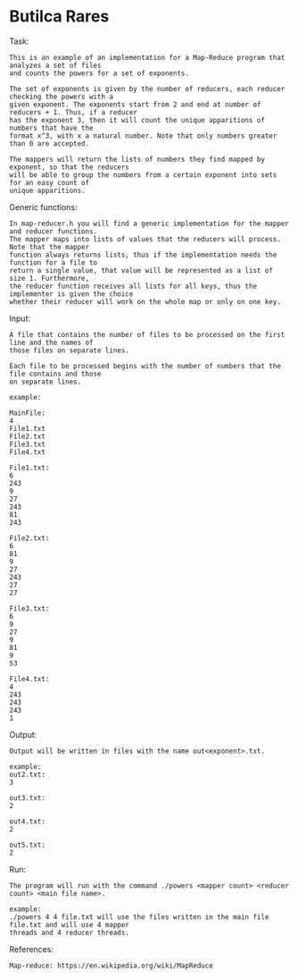 # Butilca Rares

Task:

    This is an example of an implementation for a Map-Reduce program that analyzes a set of files
    and counts the powers for a set of exponents.

    The set of exponents is given by the number of reducers, each reducer checking the powers with a
    given exponent. The exponents start from 2 and end at number of reducers + 1. Thus, if a reducer
    has the exponent 3, then it will count the unique apparitions of numbers that have the
    format x^3, with x a natural number. Note that only numbers greater than 0 are accepted.

    The mappers will return the lists of numbers they find mapped by exponent, so that the reducers
    will be able to group the numbers from a certain exponent into sets for an easy count of
    unique apparitions.

Generic functions:

    In map-reducer.h you will find a generic implementation for the mapper and reducer functions.
    The mapper maps into lists of values that the reducers will process. Note that the mapper
    function always returns lists, thus if the implementation needs the function for a file to
    return a single value, that value will be represented as a list of size 1. Furthermore,
    the reducer function receives all lists for all keys, thus the implementer is given the choice
    whether their reducer will work on the whole map or only on one key.

Input:

    A file that contains the number of files to be processed on the first line and the names of
    those files on separate lines.

    Each file to be processed begins with the number of numbers that the file contains and those
    on separate lines.

    example:

    MainFile:
    4
    File1.txt
    File2.txt
    File3.txt
    File4.txt

    File1.txt:
    6
    243
    9
    27
    243
    81
    243

    File2.txt:
    6
    81
    9
    27
    243
    27
    27

    File3.txt:
    6
    9
    27
    9
    81
    9
    53

    File4.txt:
    4
    243
    243
    243
    1

Output:

    Output will be written in files with the name out<exponent>.txt.

    example:
    out2.txt:
    3

    out3.txt:
    2

    out4.txt:
    2

    out5.txt:
    2

Run:

    The program will run with the command ./powers <mapper count> <reducer count> <main file name>.

    example:
    ./powers 4 4 file.txt will use the files written in the main file file.txt and will use 4 mapper
    threads and 4 reducer threads.

References:

    Map-reduce: https://en.wikipedia.org/wiki/MapReduce
